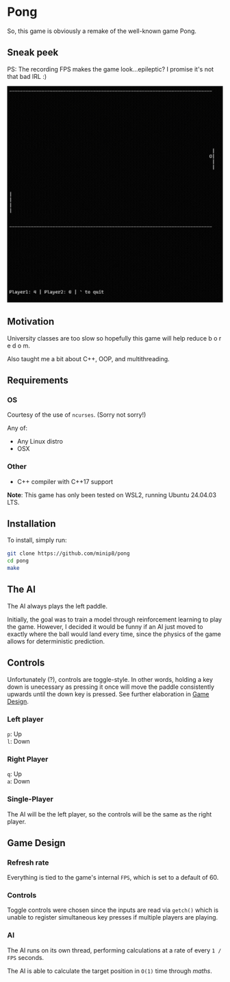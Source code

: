 # Pong

So, this game is obviously a remake of the well-known game Pong.


## Sneak peek

PS: The recording FPS makes the game look...epileptic? I promise it's not that bad IRL :)

![pong-gif](test.gif)


## Motivation

University classes are too slow so hopefully this game will help reduce b o r e d o m.

Also taught me a bit about C++, OOP, and multithreading.


## Requirements

### OS

Courtesy of the use of `ncurses`. (Sorry not sorry!)

Any of:

- Any Linux distro
- OSX 


### Other

- C++ compiler with C++17 support

**Note**: This game has only been tested on WSL2, running Ubuntu 24.04.03 LTS.


## Installation

To install, simply run:

```bash
git clone https://github.com/minip8/pong
cd pong
make
```


## The AI

The AI always plays the left paddle.

Initially, the goal was to train a model through reinforcement learning to play the game. However, I decided it would be funny if an AI just moved to exactly where the ball would land every time, since the physics of the game allows for deterministic prediction.


## Controls

Unfortunately (?), controls are toggle-style. In other words, holding a key down is unecessary as pressing it once will move the paddle consistently upwards until the down key is pressed. See further elaboration in [Game Design](#game-design).

### Left player

`p`: Up <br>
`l`: Down <br>

### Right Player

`q`: Up <br>
`a`: Down <br>

### Single-Player

The AI will be the left player, so the controls will be the same as the right player.


## Game Design

### Refresh rate

Everything is tied to the game's internal `FPS`, which is set to a default of 60.


### Controls

Toggle controls were chosen since the inputs are read via `getch()` which is unable to register simultaneous key presses if multiple players are playing.


### AI

The AI runs on its own thread, performing calculations at a rate of every `1 / FPS` seconds.

The AI is able to calculate the target position in `O(1)` time through *maths*.